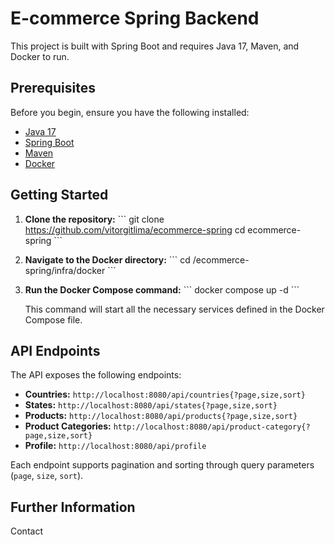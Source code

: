 # E-commerce Spring Backend

This project is built with Spring Boot and requires Java 17, Maven, and Docker to run.

## Prerequisites

Before you begin, ensure you have the following installed:

- [Java 17](https://www.oracle.com/java/technologies/javase-jdk17-downloads.html)
- [Spring Boot](https://spring.io/projects/spring-boot)
- [Maven](https://maven.apache.org/)
- [Docker](https://www.docker.com/)

## Getting Started

1. **Clone the repository:**
   \```
   git clone https://github.com/vitorgitlima/ecommerce-spring
   cd ecommerce-spring
   \```

2. **Navigate to the Docker directory:**
   \```
   cd /ecommerce-spring/infra/docker
   \```

3. **Run the Docker Compose command:**
   \```
   docker compose up -d
   \```

   This command will start all the necessary services defined in the Docker Compose file.

## API Endpoints

The API exposes the following endpoints:

- **Countries:** `http://localhost:8080/api/countries{?page,size,sort}`
- **States:** `http://localhost:8080/api/states{?page,size,sort}`
- **Products:** `http://localhost:8080/api/products{?page,size,sort}`
- **Product Categories:** `http://localhost:8080/api/product-category{?page,size,sort}`
- **Profile:** `http://localhost:8080/api/profile`

Each endpoint supports pagination and sorting through query parameters (`page`, `size`, `sort`).

## Further Information
Contact

